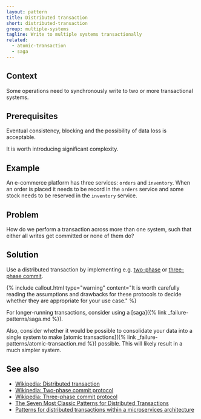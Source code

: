 ```yaml
---
layout: pattern
title: Distributed transaction
short: distributed-transaction
group: multiple-systems
tagline: Write to multiple systems transactionally
related:
  - atomic-transaction
  - saga
---
```


## Context

Some operations need to synchronously write to two or more transactional systems.

## Prerequisites

Eventual consistency, blocking and the possibility of data loss is acceptable.

It is worth introducing significant complexity.

## Example

An e-commerce platform has three services: `orders` and `inventory`. When an order is placed it needs to be record in the `orders` service and some stock needs to be reserved in the `inventory` service.

## Problem

How do we perform a transaction across more than one system, such that either all writes get committed or none of them do?

## Solution

Use a distributed transaction by implementing e.g. [two-phase](https://en.wikipedia.org/wiki/Two-phase_commit_protocol) or [three-phase commit](https://en.wikipedia.org/wiki/Three-phase_commit_protocol).

{% include callout.html
  type="warning"
  content="It is worth carefully reading the assumptions and drawbacks for these protocols to decide whether they are appropriate for your use case."
%}

For longer-running transactions, consider using a [saga]({% link _failure-patterns/saga.md %}).

Also, consider whether it would be possible to consolidate your data into a single system to make [atomic transactions]({% link _failure-patterns/atomic-transaction.md %}) possible. This will likely result in a much simpler system.

## See also

- [Wikipedia: Distributed transaction](https://en.wikipedia.org/wiki/Distributed_transaction)
- [Wikipedia: Two-phase commit protocol](https://en.wikipedia.org/wiki/Two-phase_commit_protocol)
- [Wikipedia: Three-phase commit protocol](https://en.wikipedia.org/wiki/Three-phase_commit_protocol)
- [The Seven Most Classic Patterns for Distributed Transactions](https://medium.com/@dongfuye/the-seven-most-classic-solutions-for-distributed-transaction-management-3f915f331e15)
- [Patterns for distributed transactions within a microservices architecture](https://developers.redhat.com/blog/2018/10/01/patterns-for-distributed-transactions-within-a-microservices-architecture)

